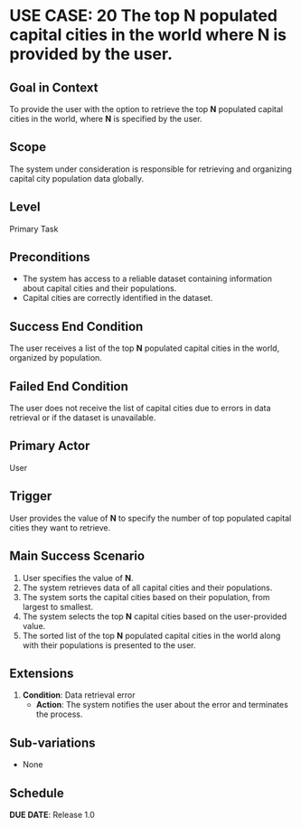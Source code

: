 # USE CASE: 20 The top **N** populated capital cities in the world where **N** is provided by the user.

## Goal in Context

To provide the user with the option to retrieve the top **N** populated capital cities in the world, where **N** is specified by the user.

## Scope

The system under consideration is responsible for retrieving and organizing capital city population data globally.

## Level

Primary Task

## Preconditions

- The system has access to a reliable dataset containing information about capital cities and their populations.
- Capital cities are correctly identified in the dataset.

## Success End Condition

The user receives a list of the top **N** populated capital cities in the world, organized by population.

## Failed End Condition

The user does not receive the list of capital cities due to errors in data retrieval or if the dataset is unavailable.

## Primary Actor

User

## Trigger

User provides the value of **N** to specify the number of top populated capital cities they want to retrieve.

## Main Success Scenario

1. User specifies the value of **N**.
2. The system retrieves data of all capital cities and their populations.
3. The system sorts the capital cities based on their population, from largest to smallest.
4. The system selects the top **N** capital cities based on the user-provided value.
5. The sorted list of the top **N** populated capital cities in the world along with their populations is presented to the user.

## Extensions

1. **Condition**: Data retrieval error
   - **Action**: The system notifies the user about the error and terminates the process.

## Sub-variations

- None

## Schedule

**DUE DATE**: Release 1.0
